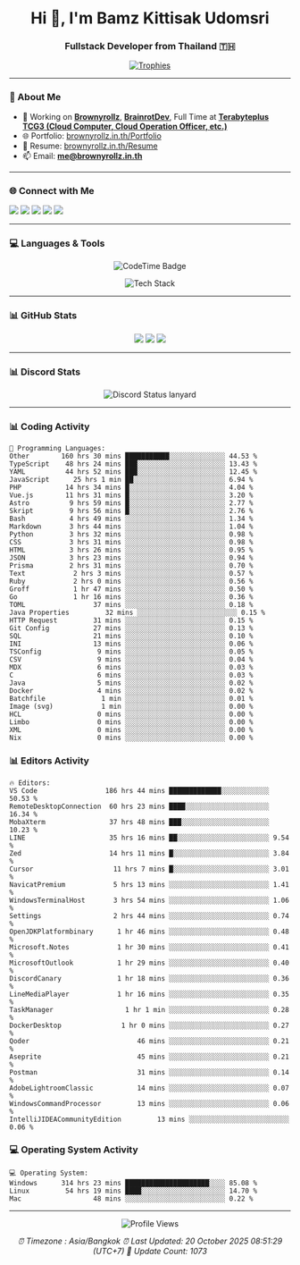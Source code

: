 <h1 align="center">Hi 👋, I'm Bamz Kittisak Udomsri</h1>
<h3 align="center">Fullstack Developer from Thailand 🇹🇭</h3>

<p align="center">
  <a href="https://github.com/ryo-ma/github-profile-trophy">
    <img src="https://github-profile-trophy.vercel.app/?username=brownyroll" alt="Trophies" />
  </a>
</p>

---

### 🔧 About Me

- 🔭 Working on [**Brownyrollz**](https://github.com/Brownyrollz), [**BrainrotDev**](https://github.com/brainrotdev), Full Time at [**Terabyteplus TCG3 (Cloud Computer, Cloud Operation Officer, etc.)**](https://tcloud.in.th)
- 🌐 Portfolio: [brownyrollz.in.th/Portfolio](https://Brownyrollz.in.th/Portfolio)
- 📄 Resume: [brownyrollz.in.th/Resume](https://Brownyrollz.in.th/Resume)
- 📫 Email: **me@brownyrollz.in.th**
---

### 🌐 Connect with Me

<p align="left">
  <a href="https://codepen.io/brownyroll" target="_blank"><img src="https://img.shields.io/badge/CodePen-000?style=for-the-badge&logo=codepen&logoColor=white" /></a>
  <a href="https://fb.com/brownyroll.bbamz" target="_blank"><img src="https://img.shields.io/badge/Facebook-1877F2?style=for-the-badge&logo=facebook&logoColor=white" /></a>
  <a href="https://instagram.com/brownyroll.darkalich" target="_blank"><img src="https://img.shields.io/badge/Instagram-E4405F?style=for-the-badge&logo=instagram&logoColor=white" /></a>
  <a href="https://www.youtube.com/c/brownyrollz" target="_blank"><img src="https://img.shields.io/badge/YouTube-FF0000?style=for-the-badge&logo=youtube&logoColor=white" /></a>
  <a href="https://discord.gg/yyJRFxTXGU" target="_blank"><img src="https://img.shields.io/badge/Discord-5865F2?style=for-the-badge&logo=discord&logoColor=white" /></a>
</p>

---

### 💻 Languages & Tools

<p align="center">
  <img href="https://codetime.dev" alt="CodeTime Badge" src="https://shields.jannchie.com/endpoint?style=flat&color=222&url=https%3A%2F%2Fapi.codetime.dev%2Fv3%2Fusers%2Fshield%3Fuid%3D34055">
  <br/>
  <!--START_SECTION:tech-->
<p align="center">
  <img src="https://skillicons.dev/icons?i=html,css,js,ts,react,nextjs,nodejs,vue,php,laravel,dotnet,django,tailwind,bootstrap,express,arduino,mysql,sqlite,mongodb,nginx,docker,git,linux,figma,postman,astro,bash,bun,cloudflare,discord,discordjs" alt="Tech Stack" />
</p>
<!--END_SECTION:tech-->
</p>

---

### 📊 GitHub Stats

<p align="center">
  <img src="https://github-readme-stats.vercel.app/api?username=brownyroll&show_icons=true" />
  <img src="https://github-readme-stats.vercel.app/api/top-langs/?username=brownyroll&layout=compact" />
  <img src="https://github-readme-streak-stats.herokuapp.com/?user=brownyroll" />
</p>

---

### 📊 Discord Stats

<p align="center">
     <img alt='Discord Status lanyard' src='https://lanyard.cnrad.dev/api/280676963885121536' />
</p>

---

<p align="center">


### 📊 Coding Activity

<!--START_SECTION:waka-->
```text
💬 Programming Languages:
Other        160 hrs 30 mins ███████████░░░░░░░░░░░░░░ 44.53 %
TypeScript    48 hrs 24 mins ███░░░░░░░░░░░░░░░░░░░░░░ 13.43 %
YAML          44 hrs 52 mins ███░░░░░░░░░░░░░░░░░░░░░░ 12.45 %
JavaScript      25 hrs 1 min ██░░░░░░░░░░░░░░░░░░░░░░░ 6.94 %
PHP           14 hrs 34 mins █░░░░░░░░░░░░░░░░░░░░░░░░ 4.04 %
Vue.js        11 hrs 31 mins █░░░░░░░░░░░░░░░░░░░░░░░░ 3.20 %
Astro          9 hrs 59 mins █░░░░░░░░░░░░░░░░░░░░░░░░ 2.77 %
Skript         9 hrs 56 mins █░░░░░░░░░░░░░░░░░░░░░░░░ 2.76 %
Bash           4 hrs 49 mins ░░░░░░░░░░░░░░░░░░░░░░░░░ 1.34 %
Markdown       3 hrs 44 mins ░░░░░░░░░░░░░░░░░░░░░░░░░ 1.04 %
Python         3 hrs 32 mins ░░░░░░░░░░░░░░░░░░░░░░░░░ 0.98 %
CSS            3 hrs 31 mins ░░░░░░░░░░░░░░░░░░░░░░░░░ 0.98 %
HTML           3 hrs 26 mins ░░░░░░░░░░░░░░░░░░░░░░░░░ 0.95 %
JSON           3 hrs 23 mins ░░░░░░░░░░░░░░░░░░░░░░░░░ 0.94 %
Prisma         2 hrs 31 mins ░░░░░░░░░░░░░░░░░░░░░░░░░ 0.70 %
Text            2 hrs 3 mins ░░░░░░░░░░░░░░░░░░░░░░░░░ 0.57 %
Ruby            2 hrs 0 mins ░░░░░░░░░░░░░░░░░░░░░░░░░ 0.56 %
Groff           1 hr 47 mins ░░░░░░░░░░░░░░░░░░░░░░░░░ 0.50 %
Go              1 hr 16 mins ░░░░░░░░░░░░░░░░░░░░░░░░░ 0.36 %
TOML                 37 mins ░░░░░░░░░░░░░░░░░░░░░░░░░ 0.18 %
Java Properties         32 mins ░░░░░░░░░░░░░░░░░░░░░░░░░ 0.15 %
HTTP Request         31 mins ░░░░░░░░░░░░░░░░░░░░░░░░░ 0.15 %
Git Config           27 mins ░░░░░░░░░░░░░░░░░░░░░░░░░ 0.13 %
SQL                  21 mins ░░░░░░░░░░░░░░░░░░░░░░░░░ 0.10 %
INI                  13 mins ░░░░░░░░░░░░░░░░░░░░░░░░░ 0.06 %
TSConfig              9 mins ░░░░░░░░░░░░░░░░░░░░░░░░░ 0.05 %
CSV                   9 mins ░░░░░░░░░░░░░░░░░░░░░░░░░ 0.04 %
MDX                   6 mins ░░░░░░░░░░░░░░░░░░░░░░░░░ 0.03 %
C                     6 mins ░░░░░░░░░░░░░░░░░░░░░░░░░ 0.03 %
Java                  5 mins ░░░░░░░░░░░░░░░░░░░░░░░░░ 0.02 %
Docker                4 mins ░░░░░░░░░░░░░░░░░░░░░░░░░ 0.02 %
Batchfile              1 min ░░░░░░░░░░░░░░░░░░░░░░░░░ 0.01 %
Image (svg)            1 min ░░░░░░░░░░░░░░░░░░░░░░░░░ 0.00 %
HCL                   0 mins ░░░░░░░░░░░░░░░░░░░░░░░░░ 0.00 %
Limbo                 0 mins ░░░░░░░░░░░░░░░░░░░░░░░░░ 0.00 %
XML                   0 mins ░░░░░░░░░░░░░░░░░░░░░░░░░ 0.00 %
Nix                   0 mins ░░░░░░░░░░░░░░░░░░░░░░░░░ 0.00 %

```
<!--END_SECTION:waka-->

### 📊 Editors Activity

<!--START_SECTION:editors-->
```text
🔥 Editors:
VS Code                 186 hrs 44 mins █████████████░░░░░░░░░░░░ 50.53 %
RemoteDesktopConnection  60 hrs 23 mins ████░░░░░░░░░░░░░░░░░░░░░ 16.34 %
MobaXterm                37 hrs 48 mins ███░░░░░░░░░░░░░░░░░░░░░░ 10.23 %
LINE                     35 hrs 16 mins ██░░░░░░░░░░░░░░░░░░░░░░░ 9.54 %
Zed                      14 hrs 11 mins █░░░░░░░░░░░░░░░░░░░░░░░░ 3.84 %
Cursor                    11 hrs 7 mins █░░░░░░░░░░░░░░░░░░░░░░░░ 3.01 %
NavicatPremium            5 hrs 13 mins ░░░░░░░░░░░░░░░░░░░░░░░░░ 1.41 %
WindowsTerminalHost       3 hrs 54 mins ░░░░░░░░░░░░░░░░░░░░░░░░░ 1.06 %
Settings                  2 hrs 44 mins ░░░░░░░░░░░░░░░░░░░░░░░░░ 0.74 %
OpenJDKPlatformbinary      1 hr 46 mins ░░░░░░░░░░░░░░░░░░░░░░░░░ 0.48 %
Microsoft.Notes            1 hr 30 mins ░░░░░░░░░░░░░░░░░░░░░░░░░ 0.41 %
MicrosoftOutlook           1 hr 29 mins ░░░░░░░░░░░░░░░░░░░░░░░░░ 0.40 %
DiscordCanary              1 hr 18 mins ░░░░░░░░░░░░░░░░░░░░░░░░░ 0.36 %
LineMediaPlayer            1 hr 16 mins ░░░░░░░░░░░░░░░░░░░░░░░░░ 0.35 %
TaskManager                  1 hr 1 min ░░░░░░░░░░░░░░░░░░░░░░░░░ 0.28 %
DockerDesktop               1 hr 0 mins ░░░░░░░░░░░░░░░░░░░░░░░░░ 0.27 %
Qoder                           46 mins ░░░░░░░░░░░░░░░░░░░░░░░░░ 0.21 %
Aseprite                        45 mins ░░░░░░░░░░░░░░░░░░░░░░░░░ 0.21 %
Postman                         31 mins ░░░░░░░░░░░░░░░░░░░░░░░░░ 0.14 %
AdobeLightroomClassic           14 mins ░░░░░░░░░░░░░░░░░░░░░░░░░ 0.07 %
WindowsCommandProcessor         13 mins ░░░░░░░░░░░░░░░░░░░░░░░░░ 0.06 %
IntelliJIDEACommunityEdition         13 mins ░░░░░░░░░░░░░░░░░░░░░░░░░ 0.06 %

```
<!--END_SECTION:editors-->

### 💻 Operating System Activity

<!--START_SECTION:os-->
```text
💻 Operating System:
Windows      314 hrs 23 mins █████████████████████░░░░ 85.08 %
Linux         54 hrs 19 mins ████░░░░░░░░░░░░░░░░░░░░░ 14.70 %
Mac                  48 mins ░░░░░░░░░░░░░░░░░░░░░░░░░ 0.22 %
```
<!--END_SECTION:os-->
</p>

---

<p align="center">
  <img src="https://komarev.com/ghpvc/?username=brownyroll&label=Profile%20views&color=0e75b6&style=flat" alt="Profile Views" />
</p>

<!-- Metadata -->
<p align="center"> 
    <i>
        ⏰ Timezone : Asia/Bangkok
        ⏰ Last Updated: <!--LAST_UPDATED-->20 October 2025 08:51:29 (UTC+7)<!--END_LAST_UPDATED-->
        🔄️ Update Count: <!--UPDATE_COUNT-->1073<!--END_UPDATE_COUNT-->
    </i>
</p>
